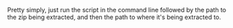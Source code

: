 Pretty simply, just run the script in the command line followed by the path to the zip being extracted, and then the path to where it's being extracted to.
